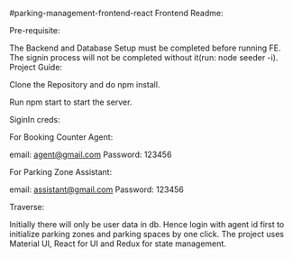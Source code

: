 #parking-management-frontend-react
Frontend Readme:

Pre-requisite:

The Backend and Database Setup must be completed before running FE. The signin process will not be completed without it(run: node seeder -i).
Project Guide:

Clone the Repository and do npm install.

Run npm start to start the server.

SiginIn creds:

For Booking Counter Agent:

email: agent@gmail.com Password: 123456

For Parking Zone Assistant:

email: assistant@gmail.com Password: 123456

Traverse:

Initially there will only be user data in db. Hence login with agent id first to initialize parking zones and parking spaces by one click.
The project uses Material UI, React for UI and Redux for state management.
